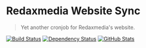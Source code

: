 Redaxmedia Website Sync
=======================

> Yet another cronjob for Redaxmedia's website.

[![Build Status](https://img.shields.io/travis/redaxmedia/redaxmedia-website-sync.svg)](https://travis-ci.org/redaxmedia/redaxmedia-website-sync)
[![Dependency Status](https://gemnasium.com/badges/github.com/redaxmedia/redaxmedia-website-sync.svg)](https://gemnasium.com/github.com/redaxmedia/redaxmedia-website-sync)
[![GitHub Stats](https://img.shields.io/badge/github-stats-ff5500.svg)](https://githubstats.com/redaxmedia/redaxmedia-website-sync)
